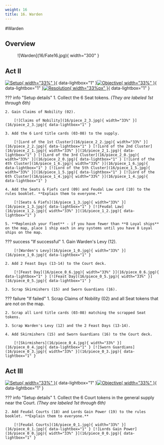 ```yaml
---
weight: 16
title: 16. Warden
---
```

#Warden
## Overview
<figure markdown="span">
![Warden](16/Fate16.jpg){ width="300" }
</figure>

## Act II

[![Setup](16/piece_2_4.jpg){ width="33%" }](16/piece_2_4.jpg){ data-lightbox="1" }[![Objective](16/back_2_4.jpg){ width="33%" }](16/back_2_4.jpg){ data-lightbox="1" }[![Resolution](16/piece_1_1.jpg){ width="33%px" }](16/piece_1_1.jpg){ data-lightbox="1" }

??? info "Setup details"
    1. Collect the 6 Seat tokens. *(They are labeled 1st through 6th)*
    
    2. Gain Claims of Nobility (02).
    
        [![Claims of Nobility](16/piece_2_3.jpg){ width="33%" }](16/piece_2_3.jpg){ data-lightbox="1" }
    
    3. Add the 6 Lord title cards (03-08) to the supply.
    
        [![Lord of the 1st Cluster](16/piece_2_2.jpg){ width="33%" }](16/piece_2_2.jpg){ data-lightbox="1" } [![Lord of the 2nd Cluster](16/piece_2_1.jpg){ width="33%" }](16/piece_2_1.jpg){ data-lightbox="1" } [![Lord of the 3rd Cluster](16/piece_2_0.jpg){ width="33%" }](16/piece_2_0.jpg){ data-lightbox="1" } [![Lord of the 4th Cluster](16/piece_1_6.jpg){ width="33%" }](16/piece_1_6.jpg){ data-lightbox="1" } [![Lord of the 5th Cluster](16/piece_1_5.jpg){ width="33%" }](16/piece_1_5.jpg){ data-lightbox="1" } [![Lord of the 6th Cluster](16/piece_1_4.jpg){ width="33%" }](16/piece_1_4.jpg){ data-lightbox="1" }
    
    4. Add the Seats & Fiefs card (09) and Feudal Law card (10) to the rules booklet. **Explain them to everyone.**
    
        [![Seats & Fiefs](16/piece_1_3.jpg){ width="33%" }](16/piece_1_3.jpg){ data-lightbox="1" } [![Feudal Law](16/piece_1_2.jpg){ width="33%" }](16/piece_1_2.jpg){ data-lightbox="1" }
    
    5. **Replenish your fleet** - if you have fewer than **8 Loyal ships** on the map, place 1 ship each in any systems until you have 8 Loyal ships on the map.

??? success "If successful"
    1. Gain Warden's Levy (12).
    
        [![Warden's Levy](16/piece_1_0.jpg){ width="33%" }](16/piece_1_0.jpg){ data-lightbox="1" }
    
    2. Add 2 Feast Days (13-14) to the Court deck.
    
        [![Feast Day](16/piece_0_6.jpg){ width="33%" }](16/piece_0_6.jpg){ data-lightbox="1" } [![Feast Day](16/piece_0_5.jpg){ width="33%" }](16/piece_0_5.jpg){ data-lightbox="1" }
    
    3. Scrap Skirmishers (15) and Sworn Guardians (16).

??? failure "If failed"
    1. Scrap Claims of Nobility (02) and all Seat tokens that are not on the map.
    
    2. Scrap all Lord title cards (03-08) matching the scrapped Seat tokens.
    
    3. Scrap Warden's Levy (12) and the 2 Feast Days (13-14).
    
    4. Add Skirmishers (15) and Sworn Guardians (16) to the Court deck.

        [![Skirmishers](16/piece_0_4.jpg){ width="33%" }](16/piece_0_4.jpg){ data-lightbox="1" } [![Sworn Guardians](16/piece_0_3.jpg){ width="33%" }](16/piece_0_3.jpg){ data-lightbox="1" }

## Act III

[![Setup](16/piece_0_2.jpg){ width="33%" }](16/piece_0_2.jpg){ data-lightbox="1" }[![Objective](16/back_0_2.jpg){ width="33%" }](16/back_0_2.jpg){ data-lightbox="1" }

??? info "Setup details"
    1. Collect the 6 Court tokens in the general supply near the Court. *(They are labeled 1st through 6th)*
    
    2. Add Feudal Courts (18) and Lords Gain Power (19) to the rules booklet. **Explain them to everyone.**

        [![Feudal Courts](16/piece_0_1.jpg){ width="33%" }](16/piece_0_1.jpg){ data-lightbox="1" } [![Lords Gain Power](16/piece_0_0.jpg){ width="33%" }](16/piece_0_0.jpg){ data-lightbox="1" }